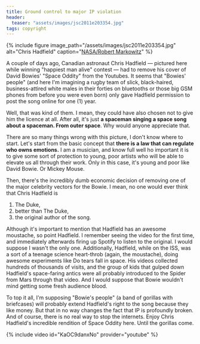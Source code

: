 ```yaml
---
title: Ground control to major IP violation
header:
  teaser: "assets/images/jsc2011e203354.jpg"
tags: copyright
---
```


{% include figure image_path="/assets/images/jsc2011e203354.jpg" alt="Chris Hadfield" caption="[NASA/Robert Markowitz](http://spaceflight.nasa.gov/gallery/images/station/crew-34/html/jsc2011e203354.html)" %}

A couple of days ago, Canadian astronaut Chris Hadfield — pictured here while winning "happiest man alive" contest — had to remove his cover of David Bowies' "Space Oddity" from the Youtubes. It seems that "Bowies' people" (and here I'm imagining a rugby team of slick, black-haired, business-attired white males in their forties on bluetooths or those big GSM phones from before you were even born) only gave Hadfield permission to post the song online for one (1) year.

Well, that was kind of them. I mean, they could have also chosen not to give him the licence at all. After all, it's just **a spaceman singing a space song about a spaceman. From outer space**. Why would anyone appreciate that.

There are so many things wrong with this picture, I don't know where to start. Let's start from the basic concept that **there is a law that can regulate who owns emotions.** I am a musician, and know full well ho important it is to give some sort of protection to young, poor artists who will be able to elevate us all through their work. Only in this case, it's young and poor like David Bowie. Or Mickey Mouse.

Then, there's the incredibly dumb economic decision of removing one of the major celebrity vectors for the Bowie. I mean, no one would ever think that Chris Hadfield is

1. The Duke,
1. better than The Duke,
1. the original author of the song.

Although it's important to mention that Hadfield has an awesome moustache, so point Hadfield. I remember seeing the video for the first time, and immediately afterwards firing up Spotify to listen to the original. I would suppose I wasn't the only one. Additionally, Hadfield, while on the ISS, was a sort of a teenage science heart-throb (again, the moustache), doing awesome experiments like Do tears fall in space. His videos collected hundreds of thousands of visits, and the group of kids that gulped down Hadfield's space-faring antics were all probably introduced to the Spider from Mars through that video. And I would suppose that Bowie wouldn't mind getting some fresh audience blood.

To top it all, I'm supposing "Bowie's people" (a band of gorillas with briefcases) will probably extend Hadfield's right to the song because they like money. But that in no way changes the fact that IP is profoundly broken. And of course, there is no real way to stop the internets. Enjoy Chris Hadfield's incredible rendition of Space Oddity here. Until the gorillas come.

{% include video id="KaOC9danxNo" provider="youtube" %}
